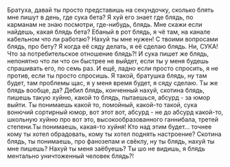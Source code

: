Братуха, давай ты просто представишь на секундочку, сколько блять мне пишут в день, где сука бета? Я хуй его знает где блядь, по карманам не знаю посмотри, где-нибудь, блядь. Мне скажи если найдешь, какая блядь бета? Ебаный в рот блядь, я чё там, на канале кабельном что ли работаю? Нахуй ты мне нужен! С твоими вопросами блядь, про бету? Я когда её сяду делать, я её сделаю блядь. Ни, СУКА! Что за потребительское отношение блядь?! И сука пишет же блядь, непонятно что ли что он быстрее не выйдет, если ты у меня будешь спрашивать его, по семь раз. И ещё, ладно если просто спросить, я не против, если ты просто спросишь. Я такой, братушка блядь, ну там будет, там проблемы щас, я у меня время будет, я сяду сделаю. Ты же блядь вообще, да? Дебил блядь, конченный нахуй, скотина блядь, пишешь такую хуйню, какой то блядь, пытаешься, абсурд - за юмор выйти. Ты понимаешь какой то, помойный, какой-то такой, сука вонючий сортирный юмор, вот этот вот, абсурд - не до абсурд какой-то, школьную хуйню про вот это, высокообразованного ганнибала, третей степени.Ты понимаешь, какая-то хуйня! Кто над этим будет... точнее кому ты хотел обрадовать, кому ты хотел поднять настроение? Скотина блядь, ты понимаешь, про фанозепам и свёклу, ну ты блядь, нахуй ты мне пишешь? Нахуй ты меня заёбуешь? Ты шо не видишь, я блядь ментально уничтоженный человек блядь?!